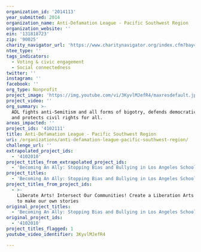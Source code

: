 ```yaml
---
organization_id: '2014113'
year_submitted: 2014
organization_name: Anti-Defamation League - Pacific Southwest Region
organization_website: ''
ein: '131818723'
zip: '90025'
charity_navigator_url: 'https://www.charitynavigator.org/index.cfm?bay=search.profile&ein=131818723'
ntee_type: ''
tags_indicators:
  - Voting & civic engagement
  - Social connectedness
twitter: ''
instagram: ''
facebook: ''
org_type: Nonprofit
project_image: 'https://img.youtube.com/vi/3KyvlMJefR4/maxresdefault.jpg'
project_video: ''
org_summary: >-
  ADL fights anti-Semitism and all forms of bigotry, defends democratic ideals
  and protects civil rights for all.
areas_impacted: ''
project_ids: '4102111'
title: Anti-Defamation League - Pacific Southwest Region
uri: /organizations/anti-defamation-league-pacific-southwest-region/
challenge_url: ''
extrapolated_project_ids:
  - '4102010'
project_titles_from_extrapolated_project_ids:
  - 'Becoming An Ally: Stopping Bias and Bullying in Los Angeles Schools'
project_titles:
  - 'Becoming An Ally: Stopping Bias and Bullying in Los Angeles Schools'
project_titles_from_project_ids:
  - >-
    Liberate Arts! Intersect Our Communities! Create a Liberation Arts Institute
    to make our own stories
original_project_titles:
  - 'Becoming An Ally: Stopping Bias and Bullying in Los Angeles Schools '
original_project_ids:
  - '4102010'
project_titles_flagged: 1
youtube_video_identifier: 3KyvlMJefR4

---
```


